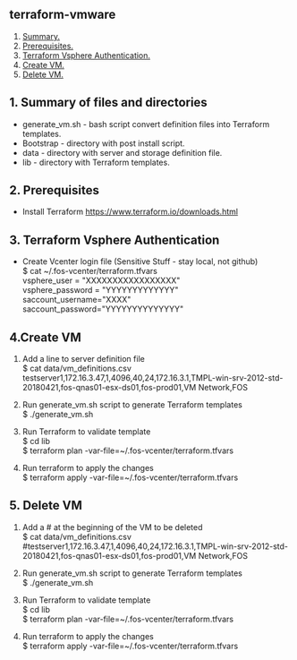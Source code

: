 ## terraform-vmware

1. [ Summary. ](#desc)
2. [ Prerequisites. ](#pre)
3. [ Terraform Vsphere Authentication. ](#authentication)
4. [ Create VM. ](#create)
5. [ Delete VM. ](#delete)

<a name="desc"></a>
## 1. Summary of files and directories
* generate_vm.sh - bash script convert definition files into Terraform templates.
* Bootstrap - directory with post install script.
* data - directory with server and storage definition file.
* lib - directory with Terraform templates.

<a name="pre"></a>
## 2. Prerequisites
* Install Terraform https://www.terraform.io/downloads.html

<a name="authentication"></a>
## 3. Terraform Vsphere Authentication
- Create Vcenter login file (Sensitive Stuff - stay local, not github)    
$ cat ~/.fos-vcenter/terraform.tfvars  
vsphere_user = "XXXXXXXXXXXXXXXXX"    
vsphere_password = "YYYYYYYYYYYYY"    
saccount_username="XXXX"    
saccount_password="YYYYYYYYYYYYYY"    

<a name="create"></a>
## 4.Create VM
1. Add a line to server definition file    
$ cat data/vm_definitions.csv       
testserver1,172.16.3.47,1,4096,40,24,172.16.3.1,TMPL-win-srv-2012-std-20180421,fos-qnas01-esx-ds01,fos-prod01,VM Network,FOS

2. Run generate_vm.sh script to generate Terraform templates    
$ ./generate_vm.sh    

2. Run Terraform to validate template    
$ cd lib    
$ terraform plan -var-file=~/.fos-vcenter/terraform.tfvars    

3. Run terraform to apply the changes    
$ terraform apply -var-file=~/.fos-vcenter/terraform.tfvars    

<a name="delete"></a>
## 5. Delete VM
1. Add a # at the beginning of the VM to be deleted        
$ cat data/vm_definitions.csv       
#testserver1,172.16.3.47,1,4096,40,24,172.16.3.1,TMPL-win-srv-2012-std-20180421,fos-qnas01-esx-ds01,fos-prod01,VM Network,FOS

2. Run generate_vm.sh script to generate Terraform templates    
$ ./generate_vm.sh    

2. Run Terraform to validate template    
$ cd lib    
$ terraform plan -var-file=~/.fos-vcenter/terraform.tfvars    

3. Run terraform to apply the changes    
$ terraform apply -var-file=~/.fos-vcenter/terraform.tfvars    
